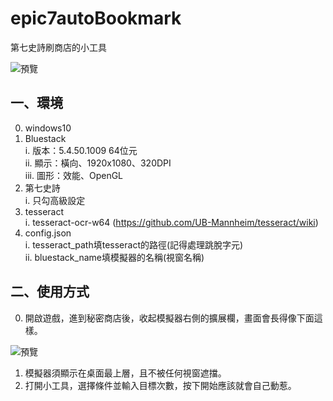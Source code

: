 # epic7autoBookmark

第七史詩刷商店的小工具  
  
![預覽](https://i.imgur.com/kAfgbDM.png)

## 一、環境
0. windows10 
1. Bluestack  
i. 版本：5.4.50.1009 64位元  
ii. 顯示：橫向、1920x1080、320DPI  
iii. 圖形：效能、OpenGL  
2. 第七史詩  
i. 只勾高級設定
3. tesseract  
i. tesseract-ocr-w64 (https://github.com/UB-Mannheim/tesseract/wiki)  
4. config.json  
i. tesseract_path填tesseract的路徑(記得處理跳脫字元)  
ii. bluestack_name填模擬器的名稱(視窗名稱)  
  
## 二、使用方式
0. 開啟遊戲，進到秘密商店後，收起模擬器右側的擴展欄，畫面會長得像下面這樣。  
  
![預覽](https://i.imgur.com/zvrZS0p.png)  

1. 模擬器須顯示在桌面最上層，且不被任何視窗遮擋。
2. 打開小工具，選擇條件並輸入目標次數，按下開始應該就會自己動惹。  
